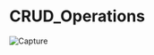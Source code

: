 # CRUD_Operations
![Capture](https://user-images.githubusercontent.com/54303899/200905783-171c4855-2a67-4710-b6f4-87bc2bcb3885.JPG)
